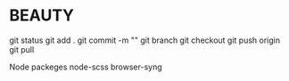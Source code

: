 # BEAUTY

git status
git add .
git commit -m ""
git branch
git checkout
git push origin
git pull

Node packeges
node-scss
browser-syng

